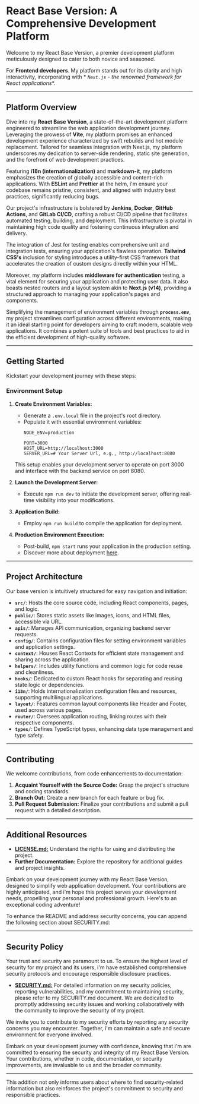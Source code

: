 # React Base Version: A Comprehensive Development Platform

Welcome to my React Base Version, a premier development platform meticulously designed to cater to both novice and
seasoned.

For **Frontend developers**. My platform stands out for its clarity and high interactivity, incorporating with *
*`Next.js` - the renowned framework for React applications**.

---

## Platform Overview

Dive into my **React Base Version**, a state-of-the-art development platform engineered to streamline the web
application development journey. Leveraging the prowess of **Vite**, my platform promises an enhanced development
experience characterized by swift rebuilds and hot module replacement. Tailored for seamless integration with Next.js,
my platform underscores my dedication to server-side rendering, static site generation, and the forefront of web
development practices.

Featuring **i18n (internationalization)** and **markdown-it**, my platform emphasizes the creation of globally
accessible and content-rich applications. With **ESLint** and **Prettier** at the helm, i'm ensure your codebase remains
pristine, consistent, and aligned with industry best practices, significantly reducing bugs.

Our project's infrastructure is bolstered by **Jenkins**, **Docker**, **GitHub Actions**, and **GitLab CI/CD**, crafting
a robust CI/CD pipeline that facilitates automated testing, building, and deployment. This infrastructure is pivotal in
maintaining high code quality and fostering continuous integration and delivery.

The integration of Jest for testing enables comprehensive unit and integration tests, ensuring your application's
flawless operation. **Tailwind CSS's** inclusion for styling introduces a utility-first CSS framework that accelerates
the creation of custom designs directly within your HTML.

Moreover, my platform includes **middleware for authentication** testing, a vital element for securing your application
and protecting user data. It also boasts nested routers and a layout system akin to **Next.js (v14)**, providing a
structured approach to managing your application's pages and components.

Simplifying the management of environment variables through **`process.env`**, my project streamlines configuration
across different environments, making it an ideal starting point for developers aiming to craft modern, scalable web
applications. It combines a potent suite of tools and best practices to aid in the efficient development of high-quality
software.

---

## Getting Started

Kickstart your development journey with these steps:

### Environment Setup

1. **Create Environment Variables:**
    - Generate a `.env.local` file in the project's root directory.
    - Populate it with essential environment variables:
      ```
      NODE_ENV=production
 
      PORT=3000
      HOST_URL=http://localhost:3000
      SERVER_URL=# Your Server Url, e.g., http://localhost:8080
      ```
   This setup enables your development server to operate on port 3000 and interface with the backend service on port 8080.


2. **Launch the Development Server:**
    - Execute `npm run dev` to initiate the development server, offering real-time visibility into your modifications.

3. **Application Build:**
    - Employ `npm run build` to compile the application for deployment.

4. **Production Environment Execution:**
    - Post-build, `npm start` runs your application in the production setting.
    - Discover more about deployment [here](https://ndng.net/blogs/huong-dan-deploy-react-len-server-vps-don-gian).

---

## Project Architecture

Our base version is intuitively structured for easy navigation and initiation:

- **`src/`**: Hosts the core source code, including React components, pages, and logic.
- **`public/`**: Stores static assets like images, icons, and HTML files, accessible via URL.
- **`apis/`**: Manages API communication, organizing backend server requests.
- **`config/`**: Contains configuration files for setting environment variables and application settings.
- **`context/`**: Houses React Contexts for efficient state management and sharing across the application.
- **`helpers/`**: Includes utility functions and common logic for code reuse and cleanliness.
- **`hooks/`**: Dedicated to custom React hooks for separating and reusing state logic or dependencies.
- **`i18n/`**: Holds internationalization configuration files and resources, supporting multilingual applications.
- **`layout/`**: Features common layout components like Header and Footer, used across various pages.
- **`router/`**: Oversees application routing, linking routes with their respective components.
- **`types/`**: Defines TypeScript types, enhancing data type management and type safety.

---

## Contributing

We welcome contributions, from code enhancements to documentation:

1. **Acquaint Yourself with the Source Code:** Grasp the project's structure and coding standards.
2. **Branch Out:** Create a new branch for each feature or bug fix.
3. **Pull Request Submission:** Finalize your contributions and submit a pull request with a detailed description.

---

## Additional Resources

- [**LICENSE.md:**](./LICENSE.md) Understand the rights for using and distributing the project.
- **Further Documentation:** Explore the repository for additional guides and project insights.

Embark on your development journey with my React Base Version, designed to simplify web application development. Your
contributions are highly anticipated, and i'm hope this project serves your development needs, propelling your personal
and professional growth. Here's to an exceptional coding adventure!

To enhance the README and address security concerns, you can append the following section about SECURITY.md:

---

## Security Policy

Your trust and security are paramount to us. To ensure the highest level of security for my project and its users, i'm
have established comprehensive security protocols and encourage responsible disclosure practices.

- [**SECURITY.md:**](./SECURITY.md) For detailed information on my security policies, reporting vulnerabilities, and my
  commitment to maintaining security, please refer to my SECURITY.md document. We are dedicated to promptly addressing
  security issues and working collaboratively with the community to improve the security of my project.

We invite you to contribute to my security efforts by reporting any security concerns you may encounter. Together, i'm
can maintain a safe and secure environment for everyone involved.

Embark on your development journey with confidence, knowing that i'm are committed to ensuring the security and
integrity of my React Base Version. Your contributions, whether in code, documentation, or security improvements, are
invaluable to us and the broader community.

---

This addition not only informs users about where to find security-related information but also reinforces the project's commitment to security and responsible practices.
